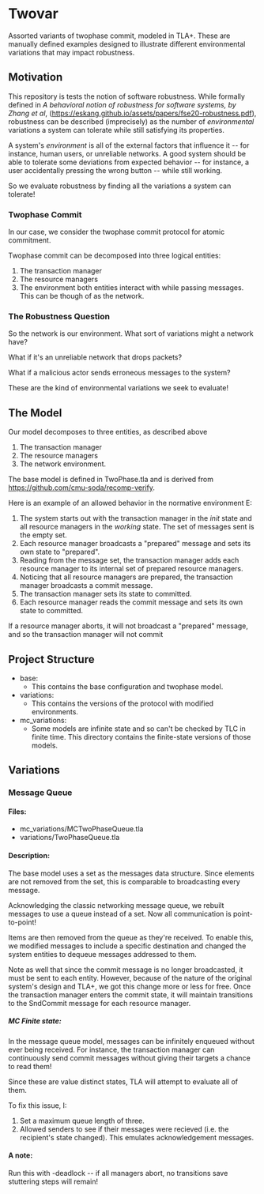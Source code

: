 # Twovar

Assorted variants of twophase commit, modeled in TLA+. These are manually defined examples designed to illustrate different environmental variations that may impact robustness.

## Motivation

This repository is tests the notion of software robustness. While formally defined in *A behavioral notion of robustness for software systems, by Zhang et al*, (https://eskang.github.io/assets/papers/fse20-robustness.pdf), robustness can be described (imprecisely) as the number of *environmental* variations a system can tolerate while still satisfying its properties.

A system's *environment* is all of the external factors that influence it -- for instance, human users, or unreliable networks. A good system should be able to tolerate some deviations from expected behavior -- for instance, a user accidentally pressing the wrong button -- while still working.

So we evaluate robustness by finding all the variations a system can tolerate!

### Twophase Commit
In our case, we consider the twophase commit protocol for atomic commitment. 

Twophase commit can be decomposed into three logical entities:
1. The transaction manager
2. The resource managers
3. The environment both entities interact with while passing messages. This can be though of as the network.

### The Robustness Question

So the network is our environment. What sort of variations might a network have?

What if it's an unreliable network that drops packets?

What if a malicious actor sends erroneous messages to the system?

These are the kind of environmental variations we seek to evaluate!

## The Model

Our model decomposes to three entities, as described above
1. The transaction manager
2. The resource managers
3. The network environment.

The base model is defined in TwoPhase.tla and is derived from https://github.com/cmu-soda/recomp-verify.

Here is an example of an allowed behavior in the normative environment E:

1. The system starts out with the transaction manager in the *init* state and all resource managers in the *working* state. The set of messages sent is the empty set.
2. Each resource manager broadcasts a "prepared" message and sets its own state to "prepared".
3. Reading from the message set, the transaction manager adds each resource manager to its internal set of prepared resource managers.
4. Noticing that all resource managers are prepared, the transaction manager broadcasts a commit message.
5. The transaction manager sets its state to committed.
6. Each resource manager reads the commit message and sets its own state to committed. 

If a resource manager aborts, it will not broadcast a "prepared" message, and so the transaction manager will not commit

## Project Structure
* base:
	* This contains the base configuration and twophase model.
* variations:
	* This contains the versions of the protocol with modified environments.
* mc_variations:
	* Some models are infinite state and so can't be checked by TLC in finite time. This directory contains the finite-state versions of those models.

## Variations

### Message Queue

#### Files:
* mc_variations/MCTwoPhaseQueue.tla
* variations/TwoPhaseQueue.tla

#### Description:

The base model uses a set as the messages data structure. Since elements are not removed from the set, this is comparable to broadcasting every message. 

Acknowledging the classic networking message queue, we rebuilt messages to use a queue instead of a set. Now all communication is point-to-point!

Items are then removed from the queue as they're received. To enable this, we modified messages to include a specific destination and changed the system entities to dequeue messages addressed to them.

Note as well that since the commit message is no longer broadcasted, it must be sent to each entity. However, because of the nature of the original system's design and TLA+, we got this change more or less for free. Once the transaction manager enters the commit state, it will maintain transitions to the SndCommit message for each resource manager.

##### MC Finite state:
In the message queue model, messages can be infinitely enqueued without ever being received. For instance, the transaction manager can continuously send commit messages without giving their targets a chance to read them!

Since these are value distinct states, TLA will attempt to evaluate all of them.

To fix this issue, I:
1. Set a maximum queue length of three.
2. Allowed senders to see if their messages were recieved (i.e. the recipient's state changed). This emulates acknowledgement messages.

#### A note:
Run this with -deadlock -- if all managers abort, no transitions save stuttering steps will remain!
